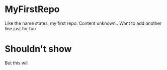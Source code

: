 # MyFirstRepo
Like the name states, my first repo. Content unknown..
Want to add another line just for fun
#
#
# Shouldn't show
But this will

